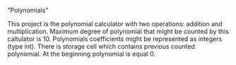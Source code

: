 "Polynomials"


This project is the polynomial calculator with two operations: addition and multiplication.
Maximum degree of polynomial that might be counted by this caltulator is 10.
Polynomials coefficients might be represented as integers (type int).
There is storage cell which contains previous counted polynomial.
At the beginning polynomial is equal 0.
